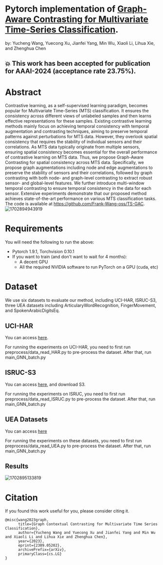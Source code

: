 # Pytorch implementation of [Graph-Aware Contrasting for Multivariate Time-Series Classification](https://arxiv.org/pdf/2309.05202.pdf). 

by: Yucheng Wang, Yuecong Xu, Jianfei Yang, Min Wu, Xiaoli Li, Lihua Xie, and Zhenghua Chen

## :boom: This work has been accepted for publication for AAAI-2024 (acceptance rate 23.75%).

# Abstract
Contrastive learning, as a self-supervised learning paradigm, becomes popular for Multivariate Time-Series (MTS) classification. It ensures the consistency across different views of unlabeled samples and then learns effective representations for these samples. Existing contrastive learning methods mainly focus on achieving temporal consistency with temporal augmentation and contrasting techniques, aiming to preserve temporal patterns against perturbations for MTS data. However, they overlook spatial consistency that requires the stability of individual sensors and their correlations. As MTS data typically originate from multiple sensors, ensuring spatial consistency becomes essential for the overall performance of contrastive learning on MTS data. Thus, we propose Graph-Aware Contrasting for spatial consistency across MTS data. Specifically, we propose graph augmentations including node and edge augmentations to preserve the stability of sensors and their correlations, followed by graph contrasting with both node- and graph-level contrasting to extract robust sensor- and global-level features. We further introduce multi-window temporal contrasting to ensure temporal consistency in the data for each sensor. Extensive experiments demonstrate that our proposed method achieves state-of-the-art performance on various MTS classification tasks. The code is available at https://github.com/Frank-Wang-oss/TS-GAC.
![1702894943919](https://github.com/Frank-Wang-oss/TS-GAC/assets/73806631/1f3e686f-0e98-440a-af42-2e446499d6ba)

# Requirements

You will need the following to run the above:
- Pytorch 1.9.1, Torchvision 0.10.1
- If you want to train (and don't want to wait for 4 months):
  - A decent GPU
  - All the required NVIDIA software to run PyTorch on a GPU (cuda, etc)
  
# Dataset

We use six datasets to evaluate our method, including UCI-HAR, ISRUC-S3, three UEA datasets including ArticularyWordRecognition, FingerMovement, and SpokenArabicDigitsEq.


## UCI-HAR

You can access [here](https://archive.ics.uci.edu/ml/datasets/Human+Activity+Recognition+Using+Smartphones).

For running the experiments on UCI-HAR, you need to first run preprocess/data_read_HAR.py to pre-process the dataset. After that, run main_GNN_batch.py

## ISRUC-S3
 
You can access [here](https://sleeptight.isr.uc.pt/), and download S3.

For running the experiments on ISRUC, you need to first run preprocess/data_read_ISRUC.py to pre-process the dataset. After that, run main_GNN_batch.py


## UEA Datasets

You can access [here](http://timeseriesclassification.com/dataset.php)


For running the experiments on these datasets, you need to first run preprocess/data_read_UEA.py to pre-process the dataset. After that, run main_GNN_batch.py

## Results

![1702895133819](https://github.com/Frank-Wang-oss/TS-GAC/assets/73806631/c2fe3155-27a5-4820-a44e-9919be4eef70)


# Citation
If you found this work useful for you, please consider citing it.
```
@misc{wang2023graph,
      title={Graph Contextual Contrasting for Multivariate Time Series Classification}, 
      author={Yucheng Wang and Yuecong Xu and Jianfei Yang and Min Wu and Xiaoli Li and Lihua Xie and Zhenghua Chen},
      year={2023},
      eprint={2309.05202},
      archivePrefix={arXiv},
      primaryClass={cs.LG}
}
```

